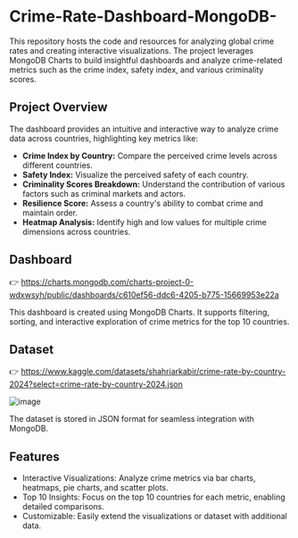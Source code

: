 # Crime-Rate-Dashboard-MongoDB-

This repository hosts the code and resources for analyzing global crime rates and creating interactive visualizations. The project leverages MongoDB Charts to build insightful dashboards and analyze crime-related metrics such as the crime index, safety index, and various criminality scores.

## Project Overview
The dashboard provides an intuitive and interactive way to analyze crime data across countries, highlighting key metrics like:

* **Crime Index by Country:** Compare the perceived crime levels across different countries.
* **Safety Index:** Visualize the perceived safety of each country.
* **Criminality Scores Breakdown:** Understand the contribution of various factors such as criminal markets and actors.
* **Resilience Score:** Assess a country's ability to combat crime and maintain order.
* **Heatmap Analysis:** Identify high and low values for multiple crime dimensions across countries.

## Dashboard
👉 https://charts.mongodb.com/charts-project-0-wdxwsyh/public/dashboards/c610ef56-ddc6-4205-b775-15669953e22a

This dashboard is created using MongoDB Charts. It supports filtering, sorting, and interactive exploration of crime metrics for the top 10 countries.

## Dataset
👉 https://www.kaggle.com/datasets/shahriarkabir/crime-rate-by-country-2024?select=crime-rate-by-country-2024.json

![image](https://github.com/user-attachments/assets/b114db01-9175-4822-b474-8b2d857974bf)


The dataset is stored in JSON format for seamless integration with MongoDB.

## Features
* Interactive Visualizations: Analyze crime metrics via bar charts, heatmaps, pie charts, and scatter plots.
* Top 10 Insights: Focus on the top 10 countries for each metric, enabling detailed comparisons.
* Customizable: Easily extend the visualizations or dataset with additional data.
